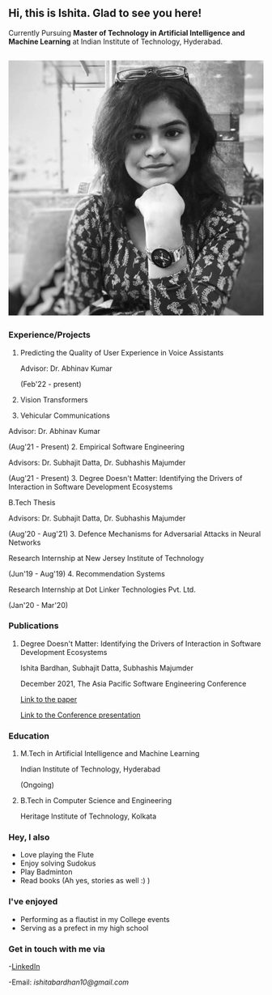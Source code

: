 ## Hi, this is Ishita. Glad to see you here!

Currently Pursuing **Master of Technology in Artificial Intelligence and Machine Learning** at Indian Institute of Technology, Hyderabad.

## ![Image](\me.jpg)

### Experience/Projects

1.  Predicting the Quality of User Experience in Voice Assistants
      
    Advisor: Dr. Abhinav Kumar
    
    (Feb'22 - present)
2.  Vision Transformers

3.  Vehicular Communications

   Advisor: Dr. Abhinav Kumar
   
   (Aug'21 - Present)
2. Empirical Software Engineering

   Advisors: Dr. Subhajit Datta, Dr. Subhashis Majumder
   
   (Aug'21 - Present)
3. Degree Doesn't Matter: Identifying the Drivers of Interaction in Software Development Ecosystems

   B.Tech Thesis
   
   Advisors: Dr. Subhajit Datta, Dr. Subhashis Majumder
   
   (Aug'20 - Aug'21)
3. Defence Mechanisms for Adversarial Attacks in Neural Networks 

   Research Internship at New Jersey Institute of Technology
   
   (Jun'19 - Aug'19)
4. Recommendation Systems

   Research Internship at Dot Linker Technologies Pvt. Ltd.
   
   (Jan'20 - Mar'20)

### Publications

1. Degree Doesn't Matter: Identifying the Drivers of Interaction in Software Development Ecosystems

   Ishita Bardhan, Subhajit Datta, Subhashis Majumder
   
   December 2021, The Asia Pacific Software Engineering Conference
   
   [Link to the paper](https://www.researchgate.net/publication/355032225_Degree_doesn't_Matter_Identifying_the_Drivers_of_Interaction_in_Software_Development_Ecosystems)
   
   [Link to the Conference presentation](https://www.youtube.com/watch?v=NbDpLYdWueU)

### Education

1. M.Tech in Artificial Intelligence and Machine Learning

   Indian Institute of Technology, Hyderabad
   
   (Ongoing)
2. B.Tech in Computer Science and Engineering

   Heritage Institute of Technology, Kolkata
   
### Hey, I also

- Love playing the Flute
- Enjoy solving Sudokus
- Play Badminton
- Read books (Ah yes, stories as well :) )

### I've enjoyed

- Performing as a flautist in my College events
- Serving as a prefect in my high school

### Get in touch with me via

-[LinkedIn](https://www.linkedin.com/in/ishita-bardhan-a90369169/)

-Email: _ishitabardhan10@gmail.com_
